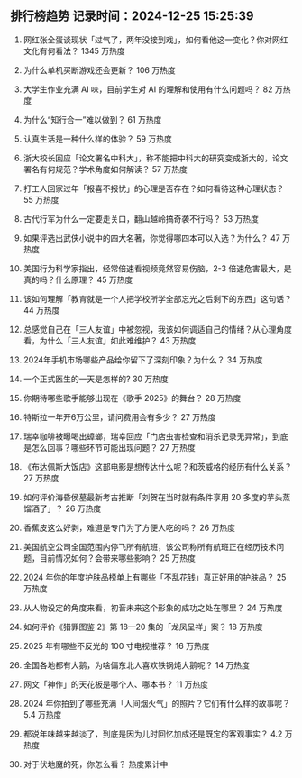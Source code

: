
## 排行榜趋势 记录时间：2024-12-25 15:25:39
  
  1. 网红张全蛋谈现状「过气了，两年没接到戏」，如何看他这一变化？你对网红文化有何看法？ 1345 万热度
    
  2. 为什么单机买断游戏还会更新？ 106 万热度
    
  3. 大学生作业充满 AI 味，目前学生对 AI 的理解和使用有什么问题吗？ 82 万热度
    
  4. 为什么“知行合一”难以做到？ 61 万热度
    
  5. 认真生活是一种什么样的体验？ 59 万热度
    
  6. 浙大校长回应「论文署名中科大」，称不能把中科大的研究变成浙大的，论文署名有何规范？学术角度如何解读？ 57 万热度
    
  7. 打工人回家过年「报喜不报忧」的心理是否存在？如何看待这种心理状态？ 55 万热度
    
  8. 古代行军为什么一定要走关口，翻山越岭搞奇袭不行吗？ 53 万热度
    
  9. 如果评选出武侠小说中的四大名著，你觉得哪四本可以入选？为什么？ 47 万热度
    
  10. 美国行为科学家指出，经常倍速看视频竟然容易伤脑，2-3 倍速危害最大，是真的吗？什么原理？ 45 万热度
    
  11. 该如何理解「教育就是一个人把学校所学全部忘光之后剩下的东西」这句话？ 44 万热度
    
  12. 总感觉自己在「三人友谊」中被忽视，我该如何调适自己的情绪？从心理角度看，为什么「三人友谊」如此难维护？ 43 万热度
    
  13. 2024年手机市场哪些产品给你留下了深刻印象？为什么？ 34 万热度
    
  14. 一个正式医生的一天是怎样的? 30 万热度
    
  15. 你期待哪些歌手能够出现在《歌手 2025》的舞台？ 28 万热度
    
  16. 特斯拉一年开6万公里，请问费用会有多少？ 27 万热度
    
  17. 瑞幸咖啡被曝喝出蟑螂，瑞幸回应「门店虫害检查和消杀记录无异常」，到底是怎么回事？哪些环节可能出现问题？ 27 万热度
    
  18. 《布达佩斯大饭店》这部电影是想传达什么呢？和茨威格的经历有什么关系？ 27 万热度
    
  19. 如何评价海昏侯墓最新考古推断「刘贺在当时就有条件享用 20 多度的芋头蒸馏酒了」？ 26 万热度
    
  20. 香蕉皮这么好剥，难道是专门为了方便人吃的吗？ 26 万热度
    
  21. 美国航空公司全国范围内停飞所有航班，该公司称所有航班正在经历技术问题，目前情况如何？会带来哪些影响？ 25 万热度
    
  22. 2024 年你的年度护肤品榜单上有哪些「不乱花钱」真正好用的护肤品？ 25 万热度
    
  23. 从人物设定的角度来看，初音未来这个形象的成功之处在哪里？ 24 万热度
    
  24. 如何评价《猎罪图鉴 2》第 18—20 集的「龙凤呈祥」案？ 18 万热度
    
  25. 2025 年有哪些不反光的 100 寸电视推荐？ 16 万热度
    
  26. 全国各地都有大鹅，为啥偏东北人喜欢铁锅炖大鹅呢？ 14 万热度
    
  27. 网文「神作」的天花板是哪个人、哪本书？ 11 万热度
    
  28. 2024 年你拍到了哪些充满「人间烟火气」的照片？它们有什么样的故事呢？ 5.4 万热度
    
  29. 都说年味越来越淡了，到底是因为儿时回忆加成还是既定的客观事实？ 4.2 万热度
    
  30. 对于伏地魔的死，你怎么看？ 热度累计中
    